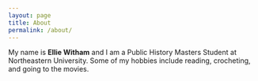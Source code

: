 ```yaml
---
layout: page
title: About
permalink: /about/
---
```


My name is **Ellie Witham** and I am a Public History Masters Student at Northeastern University. Some of my hobbies include reading, crocheting, and going to the movies. 